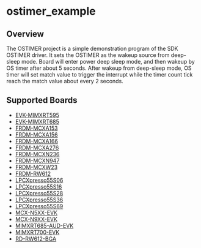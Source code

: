 # ostimer_example

## Overview
The OSTIMER project is a simple demonstration program of the SDK OSTIMER driver. It sets the OSTIMER as
the wakeup source from deep-sleep mode. Board will enter power deep sleep mode, and then wakeup by OS timer after about 5 seconds.
After wakeup from deep-sleep mode, OS timer will set match value 
to trigger the interrupt while the timer count tick reach the match value about every 2 seconds.

## Supported Boards
- [EVK-MIMXRT595](../../_boards/evkmimxrt595/driver_examples/ostimer/example_board_readme.md)
- [EVK-MIMXRT685](../../_boards/evkmimxrt685/driver_examples/ostimer/example_board_readme.md)
- [FRDM-MCXA153](../../_boards/frdmmcxa153/driver_examples/ostimer/example_board_readme.md)
- [FRDM-MCXA156](../../_boards/frdmmcxa156/driver_examples/ostimer/example_board_readme.md)
- [FRDM-MCXA166](../../_boards/frdmmcxa166/driver_examples/ostimer/example_board_readme.md)
- [FRDM-MCXA276](../../_boards/frdmmcxa276/driver_examples/ostimer/example_board_readme.md)
- [FRDM-MCXN236](../../_boards/frdmmcxn236/driver_examples/ostimer/example_board_readme.md)
- [FRDM-MCXN947](../../_boards/frdmmcxn947/driver_examples/ostimer/example_board_readme.md)
- [FRDM-MCXW23](../../_boards/frdmmcxw23/driver_examples/ostimer/example_board_readme.md)
- [FRDM-RW612](../../_boards/frdmrw612/driver_examples/ostimer/example_board_readme.md)
- [LPCXpresso55S06](../../_boards/lpcxpresso55s06/driver_examples/ostimer/example_board_readme.md)
- [LPCXpresso55S16](../../_boards/lpcxpresso55s16/driver_examples/ostimer/example_board_readme.md)
- [LPCXpresso55S28](../../_boards/lpcxpresso55s28/driver_examples/ostimer/example_board_readme.md)
- [LPCXpresso55S36](../../_boards/lpcxpresso55s36/driver_examples/ostimer/example_board_readme.md)
- [LPCXpresso55S69](../../_boards/lpcxpresso55s69/driver_examples/ostimer/example_board_readme.md)
- [MCX-N5XX-EVK](../../_boards/mcxn5xxevk/driver_examples/ostimer/example_board_readme.md)
- [MCX-N9XX-EVK](../../_boards/mcxn9xxevk/driver_examples/ostimer/example_board_readme.md)
- [MIMXRT685-AUD-EVK](../../_boards/mimxrt685audevk/driver_examples/ostimer/example_board_readme.md)
- [MIMXRT700-EVK](../../_boards/mimxrt700evk/driver_examples/ostimer/example_board_readme.md)
- [RD-RW612-BGA](../../_boards/rdrw612bga/driver_examples/ostimer/example_board_readme.md)
